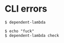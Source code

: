 # CLI errors
```console
$ dependent-lambda
```

```console
$ echo "fuck"
$ dependent-lambda check
```
